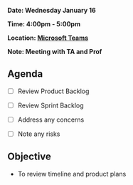 **Date: Wednesday January 16**

**Time: 4:00pm - 5:00pm**

**Location: [Microsoft Teams](https://teams.microsoft.com/l/meetup-join/19%3ameeting_OTY5MDZkZjctZDI0NC00OGFmLWE5ZDktMGZlNWM3NzU0ZWQ2%40thread.v2/0?context=%7b%22Tid%22%3a%2276ae1115-1efc-4af2-a536-e2b2443af1a0%22%2c%22Oid%22%3a%227e74cc74-a733-484e-bc53-9dc429bcca3f%22%7d)**

**Note: Meeting with TA and Prof**

## Agenda 
- [ ] Review Product Backlog 
- [ ] Review Sprint Backlog
- [ ] Address any concerns
- [ ] Note any risks


## Objective 
- To review timeline and product plans
